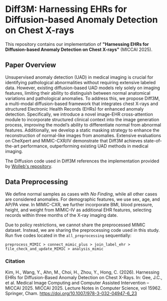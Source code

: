 # Diff3M: Harnessing EHRs for Diffusion-based Anomaly Detection on Chest X-rays

This repository contains our implementation of **"Harnessing EHRs for Diffusion-based Anomaly Detection on Chest X-rays"** (MICCAI 2025).


## Paper Overview

Unsupervised anomaly detection (UAD) in medical imaging is crucial for identifying pathological abnormalities without requiring extensive labeled data. However, existing diffusion-based UAD models rely solely on imaging features, limiting their ability to distinguish between normal anatomical variations and pathological anomalies. To address this, we propose Diff3M, a multi-modal diffusion-based framework that integrates chest X-rays and structured Electronic Health Records (EHRs) for enhanced anomaly detection. Specifically, we introduce a novel image-EHR cross-attention module to incorporate structured clinical context into the image generation process, improving the model’s ability to differentiate normal from abnormal features. Additionally, we develop a static masking strategy to enhance the reconstruction of normal-like images from anomalies. Extensive evaluations on CheXpert and MIMIC-CXR/IV demonstrate that Diff3M achieves state-of-the-art performance, outperforming existing UAD methods in medical imaging.


The Diffusion code used in Diff3M references the implementation provided by [Wolleb's repository](https://gitlab.com/cian.unibas.ch/diffusion-anomaly). 


## Data Preprocessing

We define normal samples as cases with *No Finding*, while all other cases are considered anomalies. For demographic features, we use sex, age, and AP/PA view. In MIMIC-CXR, we further incorporate BMI, blood pressure, height, and weight from MIMIC-IV as additional EHR features, selecting records within three months of the X-ray imaging date.

Due to policy restrictions, we cannot share the preprocessed MIMIC dataset. Instead, we are sharing the preprocessing code used in this study.
Run five codes located in the `all_preprocessing` sequentially:

`preprocess_MIMIC > connect_mimic_plus > join_label_ehr > file_check_and_update_MIMIC > analysis_mimic`



### Citation

Kim, H., Wang, Y., Ahn, M., Choi, H., Zhou, Y., Hong, C. (2026). Harnessing EHRs for Diffusion-Based Anomaly Detection on Chest X-Rays. In: Gee, J.C., et al. Medical Image Computing and Computer Assisted Intervention – MICCAI 2025. MICCAI 2025. Lecture Notes in Computer Science, vol 15962. Springer, Cham. https://doi.org/10.1007/978-3-032-04947-6_23
